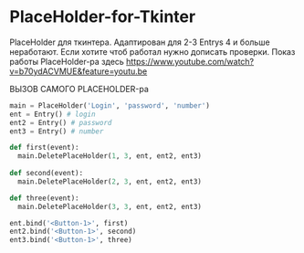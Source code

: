 # PlaceHolder-for-Tkinter
PlaceHolder для ткинтера. Адаптирован для 2-3 Entrys 4 и больше неработают. Если хотите чтоб работал нужно дописать проверки.
Показ работы PlaceHolder-ра здесь https://www.youtube.com/watch?v=b70ydACVMUE&feature=youtu.be

ВЫЗОВ САМОГО PLACEHOLDER-ра
```py
main = PlaceHolder('Login', 'password', 'number')
ent = Entry() # login
ent2 = Entry() # password
ent3 = Entry() # number

def first(event):
  main.DeletePlaceHolder(1, 3, ent, ent2, ent3)
 
def second(event):
  main.DeletePlaceHolder(2, 3, ent, ent2, ent3)

def three(event):
  main.DeletePlaceHolder(3, 3, ent, ent2, ent3)

ent.bind('<Button-1>', first)
ent2.bind('<Button-1>', second)
ent3.bind('<Button-1>', three)
```
  
